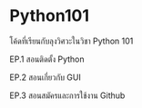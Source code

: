 # Python101
โค้ดที่เรียนกับลุงวิศวะในวิชา Python 101



EP.1 สอนติดตั้ง Python

EP.2 สอนเกี่ยวกับ GUI

EP.3 สอนสมัครและการใช้งาน Github
